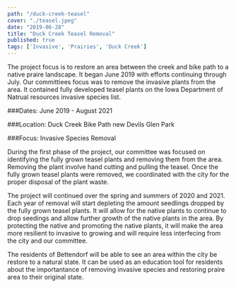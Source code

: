 ```yaml
---
path: "/duck-creek-teasel"
cover: "./teasel.jpeg"
date: "2019-06-28"
title: "Duck Creek Teasel Removal"
published: true
tags: ['Invasive', 'Prairies', 'Duck Creek']
---
```

The project focus is to restore an area between the creek and bike path to a native praire landscape. It began June 2019 with efforts continuing through July.  Our committiees focus was to remove the invasive plants from the area.  It contained fully developed teasel plants on the Iowa Department of Natrual resources invasive species list.

###Dates: June 2019 - August 2021

###Location: Duck Creek Bike Path new Devils Glen Park

###Focus: Invasive Species Removal

During the first phase of the project, our committee was focused on identifying the fully grown teasel plants and removing them from the area.  Removing the plant involve hand cutting and pulling the teasel.  Once the fully grown teasel plants were removed, we coordinated with the city for the proper disposal of the plant waste.

The project will continued over the spring and summers of 2020 and 2021.  Each year of removal will start depleting the amount seedlings dropped by the fully grown teasel plants.  It will allow for the native plants to continue to drop seedings and allow further growth of the native plants in the area.  By protecting the native and promoting the native plants, it will make the area more resilient to invasive to growing and will require less interfecing from the city and our committee.

The residents of Bettendorf will be able to see an area within the city be restore to a natural state.  It can be used as an education tool for residents about the importantance of removing invasive species and restoring praire area to their original state.
